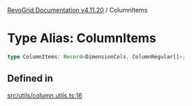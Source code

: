 [RevoGrid Documentation v4.11.20](README.md) / ColumnItems

# Type Alias: ColumnItems

```ts
type ColumnItems: Record<DimensionCols, ColumnRegular[]>;
```

## Defined in

[src/utils/column.utils.ts:16](https://github.com/revolist/revogrid/blob/4b7a998aefffde7f50261e3e7336253a89c4c269/src/utils/column.utils.ts#L16)
